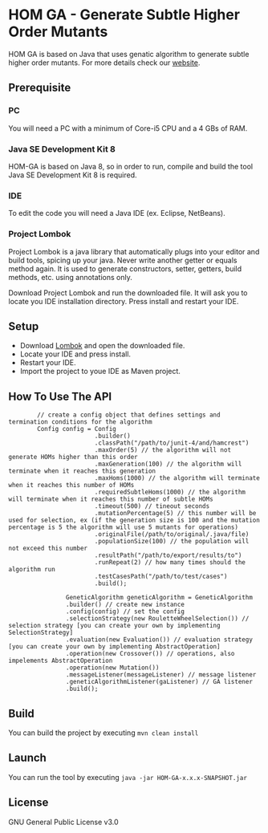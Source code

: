 # HOM GA - Generate Subtle Higher Order Mutants

HOM GA is based on Java that uses genatic algorithm to generate subtle higher order mutants. For more details check our [website](https://abdullahasendar.github.io/HOM-GA/).

## Prerequisite

### PC
You will need a PC with a minimum of Core-i5 CPU and a 4 GBs of RAM.

### Java SE Development Kit 8
HOM-GA is based on Java 8, so in order to run, compile and build the tool Java SE Development Kit 8 is required.

### IDE
To edit the code you will need a Java IDE (ex. Eclipse, NetBeans).

### Project Lombok
Project Lombok is a java library that automatically plugs into your editor and build tools, spicing up your java. Never write another getter or equals method again. It is used to generate constructors, setter, getters, build methods, etc. using annotations only.

Download Project Lombok and run the downloaded file. It will ask you to locate you IDE installation directory. Press install and restart your IDE.
 
## Setup
 - Download [Lombok](https://projectlombok.org/) and open the downloaded file.
 - Locate your IDE and press install.
 - Restart your IDE.
 - Import the project to youe IDE as Maven project.
 
## How To Use The API



            // create a config object that defines settings and termination conditions for the algorithm
            Config config = Config
            				.builder()
            				.classPath("/path/to/junit-4/and/hamcrest")
            				.maxOrder(5) // the algorithm will not generate HOMs higher than this order
            				.maxGeneration(100) // the algorithm will terminate when it reaches this generation
            				.maxHoms(1000) // the algorithm will terminate when it reaches this number of HOMs
            				.requiredSubtleHoms(1000) // the algorithm will terminate when it reaches this number of subtle HOMs
            				.timeout(500) // tineout seconds
            				.mutationPercentage(5) // this number will be used for selection, ex (if the generation size is 100 and the mutation percentage is 5 the algorithm will use 5 mutants for operations)
            				.originalFile(/path/to/original/.java/file)
            				.populationSize(100) // the population will not exceed this number
            				.resultPath("/path/to/export/results/to")
            				.runRepeat(2) // how many times should the algorithm run
            				.testCasesPath("/path/to/test/cases")
            				.build();
            		
            		GeneticAlgorithm geneticAlgorithm = GeneticAlgorithm
            		.builder() // create new instance
            		.config(config) // set the config
            		.selectionStrategy(new RouletteWheelSelection()) // selection strategy [you can create your own by implementing SelectionStrategy]
            		.evaluation(new Evaluation()) // evaluation strategy [you can create your own by implementing AbstractOperation]
            		.operation(new Crossover()) // operations, also impelements AbstractOperation
            		.operation(new Mutation())
            		.messageListener(messageListener) // message listener
            		.geneticAlgorithmListener(gaListener) // GA listener
            		.build();

## Build
You can build the project by executing `mvn clean install`

## Launch
You can run the tool by executing `java -jar HOM-GA-x.x.x-SNAPSHOT.jar`

## License
GNU General Public License v3.0
